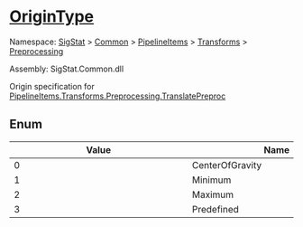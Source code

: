 # [OriginType](./OriginType.md)
Namespace: [SigStat]() > [Common](./../../../README.md) > [PipelineItems]() > [Transforms]() > [Preprocessing](./README.md)

Assembly: SigStat.Common.dll


Origin specification for [PipelineItems.Transforms.Preprocessing.TranslatePreproc](https://github.com/hargitomi97/sigstat/blob/master/docs/md/SigStat/Common/PipelineItems/Transforms/Preprocessing/TranslatePreproc.md)

##	Enum

| Value | Name | Summary | 
| --- | --- | --- | 
| 0<div style="width: 300px">| CenterOfGravity<div style="width: 300px">| Center of gravity<div style="width: 300px">| <br>
| 1<div style="width: 300px">| Minimum<div style="width: 300px">| Minimum<div style="width: 300px">| <br>
| 2<div style="width: 300px">| Maximum<div style="width: 300px">| Maximum<div style="width: 300px">| <br>
| 3<div style="width: 300px">| Predefined<div style="width: 300px">| Predefined<div style="width: 300px">| <br>


